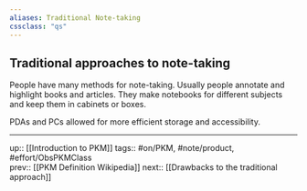 ```yaml
---
aliases: Traditional Note-taking
cssclass: "qs"
---
```

## Traditional approaches  to note-taking

People have many methods for note-taking. Usually people annotate and highlight books and articles. They make notebooks for different subjects and keep them in cabinets or boxes.

PDAs and PCs allowed for more efficient storage and accessibility.


---
up:: [[Introduction to PKM]]
tags:: #on/PKM, #note/product, #effort/ObsPKMClass  
prev:: [[PKM Definition Wikipedia]]
next:: [[Drawbacks to the traditional approach]]

